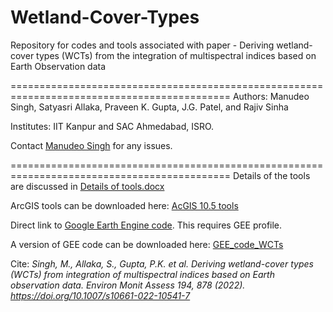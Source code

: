 # Wetland-Cover-Types

Repository for codes and tools associated with paper - 
Deriving wetland-cover types (WCTs) from the integration of multispectral indices based on Earth Observation data

============================================================================================
Authors: Manudeo Singh, Satyasri Allaka, Praveen K. Gupta, J.G. Patel, and Rajiv Sinha

Institutes: IIT Kanpur and SAC Ahmedabad, ISRO. 

Contact [Manudeo Singh](mailto:manudeo.singh@uni-potsdam.de) for any issues.

============================================================================================
Details of the tools are discussed in [Details of tools.docx ](https://github.com/manudeo/Wetland-Cover-Types/blob/main/Details%20of%20tools.docx)

ArcGIS tools can be downloaded here: [AcGIS 10.5 tools](https://github.com/manudeo/Wetland-Cover-Types/blob/main/WCT_Toolbox.tbx) 

Direct link to [Google Earth Engine code](https://code.earthengine.google.com/e72bfe791f13493febabacd99a2aab84). This requires GEE profile. 

A version of GEE code can be downloaded here: [GEE_code_WCTs](https://github.com/manudeo/Wetland-Cover-Types/blob/main/GEE_code_WCTs.js)


Cite:
_Singh, M., Allaka, S., Gupta, P.K. et al. Deriving wetland-cover types (WCTs) from integration of multispectral indices based on Earth observation data. Environ Monit Assess 194, 878 (2022). https://doi.org/10.1007/s10661-022-10541-7_
